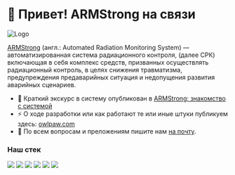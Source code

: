 # 👋 Привет! ARMStrong на связи

![Logo](https://github.com/digital-armstrong/.github/blob/main/images/cover.jpg)

[ARMStrong](https://github.com/digital-armstrong) (англ.: Automated Radiation Monitoring System) — автоматизированная система радиационного контроля, (далее СРК) включающая в себя комплекс средств, призванных осуществлять радиационный контроль, в целях снижения травматизма, предупреждения предаварийных ситуация и недопущения развития аварийных сценариев.


- 🔭 Краткий экскурс в систему опубликован в [ARMStrong: знакомство с системой](https://owlpaw.com/posts/arms-about-the-system/)
- ⚡ О ходе разработки или как работают те или иные штуки публикуем здесь: [owlpaw.com](https://owlpaw.com/)
- 💬 По всем вопросам и преложениям пишите нам [на почту](mailto:armstrong.sys@proton.me).

### Наш стек
![](https://img.shields.io/badge/OS-Linux-informational?style=flat-square&logo=linux&logoColor=white&color=5194f0&bgcolor=110d17)
![](https://img.shields.io/badge/DB-PostgreSQL-informational?style=flat-square&logo=postgresql&logoColor=white&color=5194f0)
![](https://img.shields.io/badge/Code-C%23-informational?style=flat-square&logo=c-sharp&logoColor=white&color=5194f0)
![](https://img.shields.io/badge/Code-.netcore-informational?style=flat-square&logo=dotnet&logoColor=white&color=5194f0)
![](https://img.shields.io/badge/Code-Ruby%20on%20Rails-informational?style=flat-square&logo=ruby&logoColor=white&color=5194f0)
![](https://img.shields.io/badge/Code-React-informational?style=flat-square&logo=react&logoColor=white&color=5194f0)
